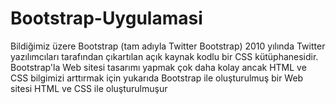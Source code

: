 # Bootstrap-Uygulamasi

Bildiğimiz üzere Bootstrap (tam adıyla Twitter Bootstrap) 2010 yılında Twitter yazılımcıları tarafından çıkartılan açık kaynak kodlu bir CSS kütüphanesidir. Bootstrap'la Web sitesi tasarımı yapmak çok daha kolay ancak HTML ve CSS bilgimizi arttırmak için yukarıda Bootstrap ile oluşturulmuş bir Web sitesi HTML ve CSS ile oluşturulmuşur
